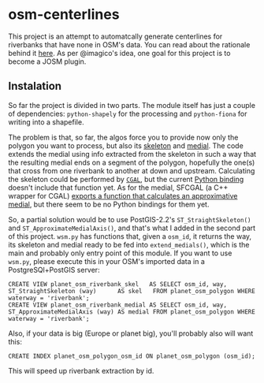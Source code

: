 # osm-centerlines

This project is an attempt to automatcally generate centerlines for riverbanks
that have none in OSM's data. You can read about the rationale behind it
[here](http://www.grulic.org.ar/~mdione/glob/posts/deriving-centerlines-from-riverbanks-without/).
As per @imagico's idea, one goal for this project is to become a JOSM plugin.

## Instalation

So far the project is divided in two parts. The module itself has just a couple
of dependencies: `python-shapely` for the processing and `python-fiona` for
writing into a shapefile.

The problem is that, so far, the algos force you to provide now only the polygon
you want to process, but also its
[skeleton](https://en.wikipedia.org/wiki/Topological_skeleton) and
[medial](https://en.wikipedia.org/wiki/Medial_axis). The code extends the
medial using info extracted from the skeleton in such a way that the resulting
medial ends on a segment of the polygon, hopefully the one(s) that cross
from one riverbank to another at down and upstream. Calculating the skeleton
could be performed by [`CGAL`](http://www.cgal.org/), but the current
[Python binding](https://github.com/cgal/cgal-swig-bindings) doesn't include
that function yet. As for the medial, SFCGAL (a C++ wrapper for CGAL)
[exports a function that calculates an approximative medial](https://oslandia.github.io/SFCGAL/doxygen/group__public__api.html#ga85786b4c262436d1f1fccad17f3cb7f2),
but there seem to be no Python bindings for them yet.

So, a partial solution would be to use PostGIS-2.2's `ST_StraightSkeleton()` and
`ST_ApproximateMedialAxis()`, and that's what I added in the second part of this
project. `wsm.py` has functions that, given a `osm_id`, it returns the way, its
skeleton and medial ready to be fed into `extend_medials()`, which is the main
and probably only entry point of this module. If you want to use `wsm.py`, please
execute this in your OSM's imported data in a PostgreSQl+PostGIS server:

    CREATE VIEW planet_osm_riverbank_skel   AS SELECT osm_id, way, ST_StraightSkeleton (way)      AS skel   FROM planet_osm_polygon WHERE waterway = 'riverbank';
    CREATE VIEW planet_osm_riverbank_medial AS SELECT osm_id, way, ST_ApproximateMedialAxis (way) AS medial FROM planet_osm_polygon WHERE waterway = 'riverbank';

Also, if your data is big (Europe or planet big), you'll probably also will want
this:

    CREATE INDEX planet_osm_polygon_osm_id ON planet_osm_polygon (osm_id);

This will speed up riverbank extraction by id.
